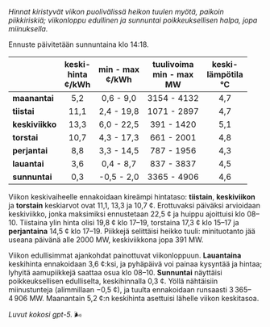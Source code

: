 *Hinnat kiristyvät viikon puolivälissä heikon tuulen myötä, paikoin piikkiriskiä; viikonloppu edullinen ja sunnuntai poikkeuksellisen halpa, jopa miinuksella.*

Ennuste päivitetään sunnuntaina klo 14:18.

|  | keski-<br>hinta<br>¢/kWh | min - max<br>¢/kWh | tuulivoima<br>min - max<br>MW | keski-<br>lämpötila<br>°C |
|:-------------|:----------------:|:----------------:|:-------------:|:-------------:|
| **maanantai** | 5,2 | 0,6 - 9,0 | 3154 - 4132 | 4,7 |
| **tiistai** | 11,1 | 2,4 - 19,8 | 1071 - 2897 | 4,7 |
| **keskiviikko** | 13,3 | 6,0 - 22,5 | 391 - 1420 | 5,1 |
| **torstai** | 10,7 | 4,3 - 17,3 | 661 - 2001 | 4,8 |
| **perjantai** | 8,8 | 3,3 - 14,5 | 787 - 1956 | 4,3 |
| **lauantai** | 3,6 | 0,4 - 8,7 | 837 - 3837 | 4,5 |
| **sunnuntai** | 0,3 | -0,5 - 2,0 | 3365 - 4906 | 4,6 |

Viikon keskivaiheelle ennakoidaan kireämpi hintataso: **tiistain**, **keskiviikon** ja **torstain** keskiarvot ovat 11,1, 13,3 ja 10,7 ¢. Erottuvaksi päiväksi arvioidaan keskiviikko, jonka maksimiksi ennustetaan 22,5 ¢ ja huippu ajoittuisi klo 08–10. Tiistaina ylin hinta olisi 19,8 ¢ klo 17–19, torstaina 17,3 ¢ klo 15–17 ja **perjantaina** 14,5 ¢ klo 17–19. Piikkejä selittäisi heikko tuuli: minituotanto jää useana päivänä alle 2000 MW, keskiviikkona jopa 391 MW.

Viikon edullisimmat ajankohdat painottuvat viikonloppuun. **Lauantaina** keskihinta ennakoidaan 3,6 ¢:ksi, ja pyhäpäivä voi painaa kysyntää ja hintaa; lyhyitä aamu­piikkejä saattaa osua klo 08–10. **Sunnuntai** näyttäisi poikkeuksellisen edulliselta, keskihinnalla 0,3 ¢. Yöllä nähtäisiin miinustunteja (alimmillaan −0,5 ¢), ja tuulta ennakoidaan runsaasti 3 365–4 906 MW. Maanantain 5,2 ¢:n keskihinta asettuisi lähelle viikon keskitasoa.

*Luvut kokosi gpt-5.* 🌬️

